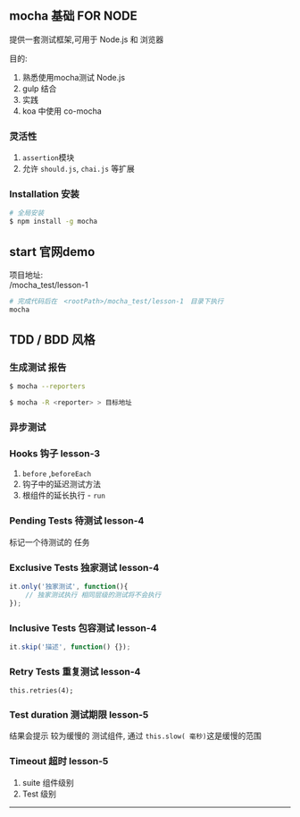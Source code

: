 ## mocha 基础 FOR NODE
提供一套测试框架,可用于 Node.js 和 浏览器

目的:  
1. 熟悉使用mocha测试 Node.js
2. gulp 结合
3. 实践
4. koa 中使用 co-mocha

### 灵活性

1. `assertion`模块
2. 允许 `should.js`, `chai.js` 等扩展

### Installation 安装


```bash
# 全局安装
$ npm install -g mocha
```

## start 官网demo

项目地址:  
<rootPath>/mocha_test/lesson-1

```bash
# 完成代码后在　<rootPath>/mocha_test/lesson-1　目录下执行
mocha
```

## TDD / BDD 风格


### 生成测试 报告

```bash
$ mocha --reporters

$ mocha -R <reporter> > 目标地址
```

### 异步测试



### Hooks 钩子 lesson-3
1. `before` ,`beforeEach`
2. 钩子中的延迟测试方法
3. 根组件的延长执行 - `run`


### Pending Tests 待测试 lesson-4

标记一个待测试的 任务

### Exclusive Tests 独家测试 lesson-4

```js
it.only('独家测试', function(){
    // 独家测试执行 相同层级的测试将不会执行
});
```

### Inclusive Tests 包容测试 lesson-4

```js
it.skip('描述', function() {});
```

### Retry Tests 重复测试 lesson-4

```
this.retries(4);
```


### Test duration  测试期限 lesson-5

结果会提示 较为缓慢的 测试组件, 通过 `this.slow( 毫秒)`这是缓慢的范围

### Timeout 超时 lesson-5

1. suite 组件级别
2. Test 级别





- - - -
